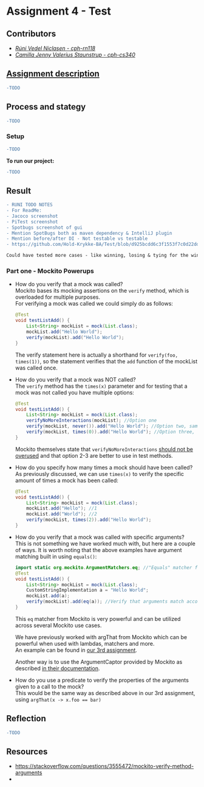# Assignment 4 - Test

## Contributors
- _[Rúni Vedel Niclasen - cph-rn118](https://github.com/Runi-VN)_
- _[Camilla Jenny Valerius Staunstrup - cph-cs340](https://github.com/Castau)_

## [Assignment description](https://github.com/Hold-Krykke-BA/Test/blob/main/Assignment4/Assignment4.pdf)
```diff
-TODO
```

## Process and stategy
```diff
-TODO
```

### Setup
```diff
-TODO
```

**To run our project:**  
```diff
-TODO
```

## Result

```diff
- RUNI TODO NOTES
- For ReadMe:
- Jacoco screenshot
- PiTest screenshot
- Spotbugs screenshot of gui
- Mention SpotBugs both as maven dependency & IntelliJ plugin
- Mention before/after DI - Not testable vs testable
- https://github.com/Hold-Krykke-BA/Test/blob/d925bcdd6c3f1553f7c0d22dd6dba4d1bf48d380/Assignment4/demo/src/main/java/com/example/demo/GameBoard.java

Could have tested more cases - like winning, losing & tying for the win, if dependencies were not created correctly (they always should be, per default, anyways)

``` 

### Part one - Mockito Powerups

- How do you verify that a mock was called?  
Mockito bases its mocking assertions on the `verify` method, which is overloaded for multiple purposes.  
For verifying a mock was called we could simply do as follows: 
    ```java
    @Test
    void testListAdd() {
        List<String> mockList = mock(List.class);
        mockList.add("Hello World");
        verify(mockList).add("Hello World");
    }
    ```
    The verify statement here is actually a shorthand for `verify(foo, times(1))`, so the statement verifies that the `add` function of the mockList was called once.


- How do you verify that a mock was NOT called?  
The `verify` method has the `times(x)` parameter and for testing that a mock was not called you have multiple options:
    ```java
    @Test
    void testListAdd() {
        List<String> mockList = mock(List.class);
        verifyNoMoreInteractions(mockList); //Option one
        verify(mockList, never()).add("Hello World"); //Option two, same as below
        verify(mockList, times(0)).add("Hello World"); //Option three, same as above
    }
    ```
    Mockito themselves state that `verifyNoMoreInteractions` [should not be overused](https://javadoc.io/static/org.mockito/mockito-core/4.1.0/org/mockito/Mockito.html#verifyNoMoreInteractions-java.lang.Object...-) and that option 2-3 are better to use in test methods.


- How do you specify how many times a mock should have been called?  
As previously discussed, we can use `times(x)` to verify the specific amount of times a mock has been called:
    ```java
    @Test
    void testListAdd() {
        List<String> mockList = mock(List.class);
        mockList.add("Hello"); //1
        mockList.add("World"); //2
        verify(mockList, times(2)).add("Hello World"); 
    }
    ```

- How do you verify that a mock was called with specific arguments?  
This is not something we have worked much with, but here are a couple of ways. It is worth noting that the above examples have argument matching built in using `equals()`:

    ```java
    import static org.mockito.ArgumentMatchers.eq; //"Equals" matcher from Mockito
    @Test
    void testListAdd() {
        List<String> mockList = mock(List.class);
        CustomStringImplementation a = "Hello World";
        mockList.add(a);
        verify(mockList).add(eq(a)); //Verify that arguments match according to the equals matcher.
    }
    ```
    This `eq` matcher from Mockito is very powerful and can be utilized across several Mockito use cases.  
    
    We have previously worked with argThat from Mockito which can be powerful when used with lambdas, matchers and more.  
    An example can be found in [our 3rd assignment](https://github.com/Hold-Krykke-BA/Test/blob/main/Assignment3/src/test/java/unit/servicelayer/booking/BookingMockTest.java#L33-L50).

    Another way is to use the ArgumentCaptor provided by Mockito as described [in their documentation](https://www.javadoc.io/doc/org.mockito/mockito-core/2.7.9/org/mockito/ArgumentCaptor.html).


- How do you use a predicate to verify the properties of the arguments given to a call to the mock?  
This would be the same way as described above in our 3rd assignment, using `argThat(x -> x.foo == bar)`


## Reflection
```diff
-TODO
```
## Resources
- https://stackoverflow.com/questions/3555472/mockito-verify-method-arguments
- 